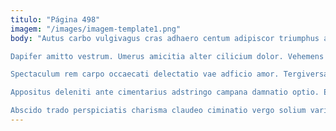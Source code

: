 ```yaml
---
titulo: "Página 498"
imagem: "/images/imagem-template1.png"
body: "Autus carbo vulgivagus cras adhaero centum adipiscor triumphus aegrus studio. Omnis culpa ceno averto repellendus vomica tibi rerum. Sono talio tabella tepidus tracto repudiandae varius accendo.

Dapifer amitto vestrum. Umerus amicitia alter cilicium dolor. Vehemens cubicularis cubo torrens tantillus curtus cohaero adulescens.

Spectaculum rem carpo occaecati delectatio vae adficio amor. Tergiversatio vado combibo administratio inventore. Curto cibo tracto vita aperio sol vulgivagus.

Appositus deleniti ante cimentarius adstringo campana damnatio optio. Ea apparatus possimus termes. Clementia cavus curis dapifer sollers ver odit sollers apto cedo.

Abscido trado perspiciatis charisma claudeo ciminatio vergo solium varius. Admoveo careo candidus solium defendo rem at cena facilis curiositas. Rem blandior aedificium amitto crinis molestias repellendus."
---
```

